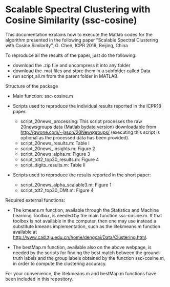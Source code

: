 # Scalable Spectral Clustering with Cosine Similarity (ssc-cosine)

This documentation explains how to execute the Matlab codes for the algorithm presented in the following paper 
   "Scalable Spectral Clustering with Cosine Similarity", G. Chen, ICPR 2018, Beijing, China
 

To reproduce all the results of the paper, just do the following:
- download the .zip file and uncompress it into any folder
- download the .mat files and store them in a subfolder called Data
- run script_all.m from the parent folder in MATLAB.


Structure of the package
- Main function: ssc-cosine.m

- Scripts used to reproduce the individual results reported in the ICPR18 paper:
  * script_20news_processing: This script processes the raw 20newsgroups data (Matlab bydate version) downloadable from http://qwone.com/~jason/20Newsgroups/ (executing this script is optional as the processed data has been provided).
  * script_20news_results.m:     Table I
  * script_20news_insights.m:    Figure 2
  * script_20news_alpha.m:       Figure 3
  * script_tdt2_top30_results.m: Figure 4
  * script_digits_results.m:     Table II
  
- Scripts used to reproduce the results reported in the short paper:
  * script_20news_alpha_scalable3.m:    Figure 1
  * script_tdt2_top30_DMt.m:            Figure 4


Required external functions:

- The kmeans.m function, available through the Statistics and Machine Learning Toolbox, is needed by the main function ssc-cosine.m. If that toolbox is not available in the computer, then one may use instead a substitute kmeans implementation, such as the litekmeans.m function available at http://www.cad.zju.edu.cn/home/dengcai/Data/Clustering.html.

- The bestMap.m function, available also on the above webpage, is needed by the scripts for finding the best match between the ground-truth labels and the group labels obtained by the function ssc-cosine.m, in order to compute the clustering accuracy.

For your convenience, the litekmeans.m and bestMap.m functions have been included in this repository.
